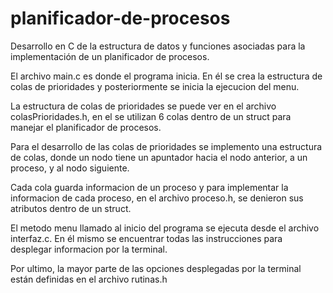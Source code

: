 # planificador-de-procesos

Desarrollo en C de la estructura de datos y funciones asociadas para la implementación de un planificador de procesos.

El archivo main.c es donde el programa inicia. En él se crea la estructura de colas de prioridades y posteriormente se inicia la ejecucion del menu.

La estructura de colas de prioridades se puede ver en el archivo colasPrioridades.h, en el se utilizan 6 colas dentro de un struct para manejar el planificador de procesos.

Para el desarrollo de las colas de prioridades se implemento una estructura de colas, donde un nodo tiene un apuntador hacia el nodo anterior, a un proceso, y al nodo siguiente.

Cada cola guarda informacion de un proceso y para implementar la informacion de cada proceso, en el archivo proceso.h, se denieron sus atributos dentro de un struct.

El metodo menu llamado al inicio del programa se ejecuta desde el archivo interfaz.c. En él mismo se encuentrar todas las instrucciones para desplegar informacion por la terminal.

Por ultimo, la mayor parte de las opciones desplegadas por la terminal están definidas en el archivo rutinas.h
